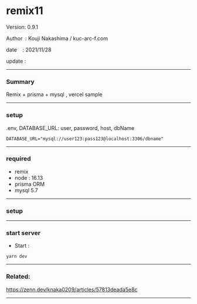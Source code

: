 # remix11

 Version: 0.9.1

 Author  : Kouji Nakashima / kuc-arc-f.com

 date    : 2021/11/28 

 update  :

***
### Summary

Remix + prisma + mysql , vercel sample

***
### setup

.env, DATABASE_URL: user, password, host, dbName
```
DATABASE_URL="mysql://user123:pass123@localhost:3306/dbname"
```

***
### required
* remix
* node : 16.13
* prisma ORM
* mysql 5.7

***
### setup

***
### start server
* Start :

```
yarn dev
```

***
### Related: 

https://zenn.dev/knaka0209/articles/57813deada5e8c

***

